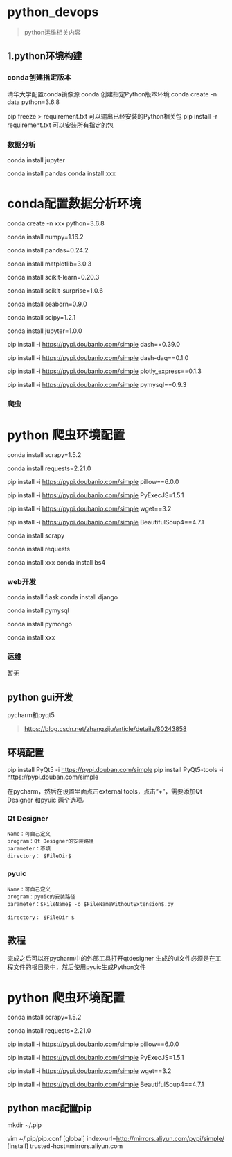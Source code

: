 # python_devops

> python运维相关内容

## 1.python环境构建

### conda创建指定版本

清华大学配置conda镜像源
conda 创建指定Python版本环境
conda create -n data python=3.6.8

pip freeze > requirement.txt
可以输出已经安装的Python相关包
pip install -r requirement.txt
可以安装所有指定的包

### 数据分析

conda install jupyter

conda install pandas
conda install xxx



# conda配置数据分析环境

conda create -n xxx python=3.6.8

conda install numpy=1.16.2

conda install pandas=0.24.2

conda install matplotlib=3.0.3

conda install scikit-learn=0.20.3

conda install scikit-surprise=1.0.6

conda install seaborn=0.9.0

conda install scipy=1.2.1

conda install jupyter=1.0.0

pip install -i https://pypi.doubanio.com/simple dash==0.39.0

pip install -i https://pypi.doubanio.com/simple dash-daq==0.1.0

pip install -i https://pypi.doubanio.com/simple plotly_express==0.1.3

pip install -i https://pypi.doubanio.com/simple pymysql==0.9.3

### 爬虫



# python 爬虫环境配置

conda install scrapy=1.5.2

conda install requests=2.21.0

pip install -i https://pypi.doubanio.com/simple pillow==6.0.0

pip install -i https://pypi.doubanio.com/simple PyExecJS=1.5.1

pip install -i https://pypi.doubanio.com/simple wget==3.2

pip install -i https://pypi.doubanio.com/simple BeautifulSoup4==4.7.1



conda install scrapy

conda install requests

conda install xxx
conda install bs4

### web开发

conda install flask
conda install django

conda install pymysql

conda install pymongo

conda install xxx

### 运维

暂无





## python gui开发

pycharm和pyqt5

> https://blog.csdn.net/zhangziju/article/details/80243858

## 环境配置

pip install PyQt5 -i https://pypi.douban.com/simple
pip install PyQt5-tools -i https://pypi.douban.com/simple

在pycharm，然后在设置里面点击external tools，点击“+”，需要添加Qt Designer 和pyuic 两个选项。

### Qt Designer

```
Name：可自己定义
program：Qt Designer的安装路径
parameter：不填
directory： $FileDir$
```

### pyuic

```
Name：可自己定义
program：pyuic的安装路径
parameter：$FileName$ -o $FileNameWithoutExtension$.py

directory： $FileDir $
```



## 教程

完成之后可以在pycharm中的外部工具打开qtdesigner
生成的ui文件必须是在工程文件的根目录中，然后使用pyuic生成Python文件





# python 爬虫环境配置

conda install scrapy=1.5.2

conda install requests=2.21.0

pip install -i https://pypi.doubanio.com/simple pillow==6.0.0

pip install -i https://pypi.doubanio.com/simple PyExecJS=1.5.1

pip install -i https://pypi.doubanio.com/simple wget==3.2

pip install -i https://pypi.doubanio.com/simple BeautifulSoup4==4.7.1

## python mac配置pip

mkdir ~/.pip

vim ~/.pip/pip.conf
[global]
index-url=http://mirrors.aliyun.com/pypi/simple/
[install]
trusted-host=mirrors.aliyun.com

